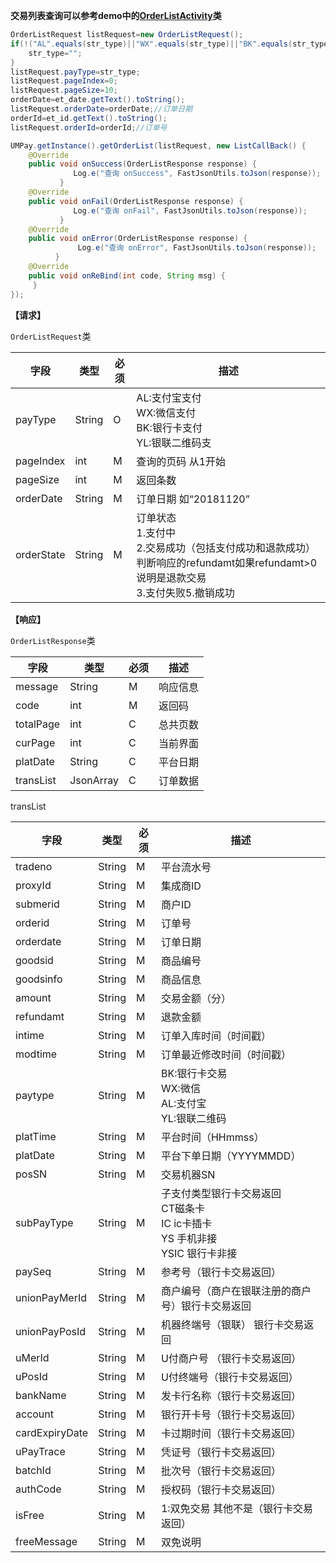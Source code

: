 **交易列表查询可以参考demo中的[OrderListActivity](https://github.com/mr-yang/PayPluginDemo/blob/master/app/src/main/java/com/umpay/payplugindemo/OrderListActivity.java)类**

```java
OrderListRequest listRequest=new OrderListRequest();
if(!("AL".equals(str_type)||"WX".equals(str_type)||"BK".equals(str_type)||"YL".equals(str_type))){
    str_type="";
}
listRequest.payType=str_type;
listRequest.pageIndex=0;
listRequest.pageSize=10;
orderDate=et_date.getText().toString();
listRequest.orderDate=orderDate;//订单日期
orderId=et_id.getText().toString();
listRequest.orderId=orderId;//订单号

UMPay.getInstance().getOrderList(listRequest, new ListCallBack() {
    @Override
    public void onSuccess(OrderListResponse response) {
              Log.e("查询 onSuccess", FastJsonUtils.toJson(response));
           }
    @Override
    public void onFail(OrderListResponse response) {
              Log.e("查询 onFail", FastJsonUtils.toJson(response));
           }
    @Override
    public void onError(OrderListResponse response) {
               Log.e("查询 onError", FastJsonUtils.toJson(response));
          }
    @Override
    public void onReBind(int code, String msg) {
     }
});

```

**【请求】**


`OrderListRequest`类

| 字段  | 类型  | 必须  | 描述  |
| ------------ | ------------ | ------------ | ------------ |
| payType  | String  | O  | AL:支付宝支付<br/>WX:微信支付<br/>BK:银行卡支付<br/>YL:银联二维码支  |
| pageIndex  | int  | M  | 查询的页码 从1开始  |
| pageSize  | int  | M  | 返回条数  |
| orderDate  | String  | M  | 订单日期 如“20181120”  |
| orderState  | String  | M  | 订单状态<br/>1.支付中<br/>2.交易成功（包括支付成功和退款成功）判断响应的refundamt如果refundamt>0说明是退款交易<br/>3.支付失败5.撤销成功 |

**【响应】**

`OrderListResponse`类


| 字段  | 类型  | 必须  | 描述  |
| ------------ | ------------ | ------------ | ------------ |
| message  | String  | M  | 响应信息  |
| code  | int  | M  | 返回码  |
| totalPage  | int  | C  | 总共页数  |
| curPage  | int  | C  | 当前界面  |
| platDate  | String  | C  | 平台日期  |
| transList  | JsonArray  | C  | 订单数据  |

transList

| 字段  | 类型  | 必须  | 描述  |
| ------------ | ------------ | ------------ | ------------ |
| tradeno  | String  | M  | 平台流水号  |
| proxyId  | String  | M  | 集成商ID  |
| submerid  | String  | M  | 商户ID  |
| orderid  | String  | M  | 订单号  |
| orderdate  | String  | M  | 订单日期  |
| goodsid  | String  | M  | 商品编号  |
| goodsinfo  | String  | M  | 商品信息  |
| amount  | String  | M  | 交易金额（分）  |
| refundamt  | String  | M  | 退款金额  |
| intime  | String  | M  | 订单入库时间（时间戳）  |
| modtime  | String  | M  | 订单最近修改时间（时间戳）  |
| paytype  | String  | M  | BK:银行卡交易<br/>WX:微信<br/>AL:支付宝<br/>YL:银联二维码|
| platTime  | String  | M  | 平台时间（HHmmss）  |
| platDate  | String  | M  | 平台下单日期（YYYYMMDD）  |
| posSN  | String  | M  | 交易机器SN  |
| subPayType  | String  | M  | 子支付类型银行卡交易返回<br/>CT磁条卡<br/>IC ic卡插卡<br/>YS 手机非接<br/>YSIC 银行卡非接|
| paySeq  | String  | M  | 参考号（银行卡交易返回）  |
| unionPayMerId  | String  | M  | 商户编号（商户在银联注册的商户号）银行卡交易返回  |
| unionPayPosId  | String  | M  | 机器终端号（银联） 银行卡交易返回  |
| uMerId  | String  | M  | U付商户号 （银行卡交易返回） |
| uPosId  | String  | M  | U付终端号（银行卡交易返回）  |
| bankName  | String  | M  | 发卡行名称（银行卡交易返回）  |
| account  | String  | M  | 银行开卡号（银行卡交易返回）  |
| cardExpiryDate  | String  | M  | 卡过期时间（银行卡交易返回）  |
| uPayTrace  | String  | M  | 凭证号（银行卡交易返回）  |
| batchId  | String  | M  | 批次号（银行卡交易返回）  |
| authCode  | String  | M  | 授权码（银行卡交易返回）  |
| isFree  | String  | M  | 1:双免交易 其他不是（银行卡交易返回）  |
| freeMessage  | String  | M  | 双免说明  |